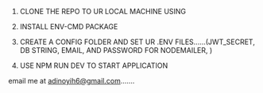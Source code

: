 1. CLONE THE REPO TO UR LOCAL MACHINE USING 

2. INSTALL ENV-CMD PACKAGE 

3. CREATE A CONFIG FOLDER AND SET UR .ENV FILES......(JWT_SECRET, DB STRING, EMAIL, AND PASSWORD FOR NODEMAILER, )

4. USE NPM RUN DEV TO START APPLICATION


email me at adinoyih6@gmail.com.......